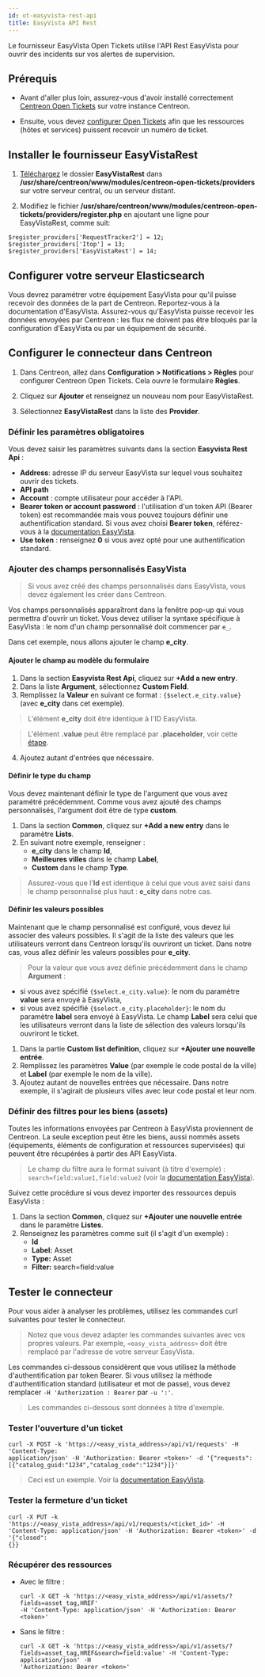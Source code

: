 ```yaml
---
id: ot-easyvista-rest-api
title: EasyVista API Rest
---
```


Le fournisseur EasyVista Open Tickets utilise l'API Rest EasyVista pour ouvrir des incidents sur vos alertes de supervision.

## Prérequis

- Avant d'aller plus loin, assurez-vous d'avoir installé correctement [Centreon Open Tickets](https://docs.centreon.com/docs/alerts-notifications/ticketing-install/) sur votre instance Centreon.

- Ensuite, vous devez [configurer Open Tickets](../../alerts-notifications/ticketing.md#hosts--services) afin que les ressources (hôtes et services) puissent recevoir un numéro de ticket.

## Installer le fournisseur EasyVistaRest

1. [Téléchargez](https://share.centreon.com/s/qypnoTgYfxHejaS) le dossier **EasyVistaRest** dans **/usr/share/centreon/www/modules/centreon-open-tickets/providers** sur votre serveur central, ou un serveur distant.

2. Modifiez le fichier **/usr/share/centreon/www/modules/centreon-open-tickets/providers/register.php** en ajoutant une ligne pour EasyVistaRest, comme suit:

  ```shell
  $register_providers['RequestTracker2'] = 12;
  $register_providers['Itop'] = 13;
  $register_providers['EasyVistaRest'] = 14;
  ```

## Configurer votre serveur Elasticsearch

Vous devrez paramétrer votre équipement EasyVista pour qu'il puisse recevoir des données de la part de Centreon. Reportez-vous à la documentation d'EasyVista. Assurez-vous qu'EasyVista puisse recevoir les données envoyées par Centreon : les flux ne doivent pas être bloqués par la configuration d'EasyVista ou par un équipement de sécurité.

## Configurer le connecteur dans Centreon

1. Dans Centreon, allez dans **Configuration > Notifications > Règles** pour configurer Centreon Open Tickets. Cela ouvre le formulaire **Règles**.

2. Cliquez sur **Ajouter** et renseignez un nouveau nom pour EasyVistaRest.

3. Sélectionnez **EasyVistaRest** dans la liste des **Provider**.

### Définir les paramètres obligatoires

Vous devez saisir les paramètres suivants dans la section **Easyvista Rest Api** :

- **Address**: adresse IP du serveur EasyVista sur lequel vous souhaitez ouvrir des tickets.
- **API path**
- **Account** : compte utilisateur pour accéder à l'API.
- **Bearer token or account password** : l'utilisation d'un token API (Bearer token) est recommandée mais vous pouvez toujours définir une authentification standard. Si vous avez choisi **Bearer token**, référez-vous à la [documentation EasyVista](https://wiki.easyvista.com/xwiki/bin/view/Documentation/Integration/WebService%20REST/#HProcE9dures).
- **Use token** : renseignez **0** si vous avez opté pour une authentification standard.

### Ajouter des champs personnalisés EasyVista

> Si vous avez créé des champs personnalisés dans EasyVista, vous devez également les créer dans Centreon.

Vos champs personnalisés apparaîtront dans la fenêtre pop-up qui vous permettra d'ouvrir un ticket. Vous devez utiliser la syntaxe spécifique à EasyVista : le nom d'un champ personnalisé doit commencer par ``e_``.

Dans cet exemple, nous allons ajouter le champ **e_city**.

#### Ajouter le champ au modèle du formulaire

1. Dans la section **Easyvista Rest Api**, cliquez sur **+Add a new entry**.
2. Dans la liste **Argument**, sélectionnez **Custom Field**.
3. Remplissez la **Valeur** en suivant ce format : ``{$select.e_city.value}`` (avec **e_city** dans cet exemple).
  > L'élément **e_city** doit être identique à l'ID EasyVista.
  
  > L'élément **.value** peut être remplacé par **.placeholder**, voir cette [étape](#définir-les-valeurs-possibles).
4. Ajoutez autant d'entrées que nécessaire.

#### Définir le type du champ

Vous devez maintenant définir le type de l'argument que vous avez paramétré précédemment. Comme vous avez ajouté des champs personnalisés, l'argument doit être de type **custom**.

1. Dans la section **Common**, cliquez sur **+Add a new entry** dans le paramètre **Lists**.
2. En suivant notre exemple, renseigner :
   - **e_city** dans le champ **Id**,
   - **Meilleures villes** dans le champ **Label**,
   - **Custom** dans le champ **Type**.
  > Assurez-vous que l'**Id** est identique à celui que vous avez saisi dans le champ personnalisé plus haut : **e_city** dans notre cas.

#### Définir les valeurs possibles

Maintenant que le champ personnalisé est configuré, vous devez lui associer des valeurs possibles. Il s'agit de la liste des valeurs que les utilisateurs verront dans Centreon lorsqu'ils ouvriront un ticket. Dans notre cas, vous allez définir les valeurs possibles pour **e_city**.

> Pour la valeur que vous avez définie précédemment dans le champ **Argument** :
- si vous avez spécifié ``{$select.e_city.value}``: le nom du paramètre **value** sera envoyé à EasyVista,
- si vous avez spécifié ``{$select.e_city.placeholder}``: le nom du paramètre **label** sera envoyé à EasyVista. Le champ **Label** sera celui que les utilisateurs verront dans la liste de sélection des valeurs lorsqu'ils ouvriront le ticket.

1. Dans la partie **Custom list definition**, cliquez sur **+Ajouter une nouvelle entrée**.
2. Remplissez les paramètres **Value** (par exemple le code postal de la ville) et **Label** (par exemple le nom de la ville).
3. Ajoutez autant de nouvelles entrées que nécessaire. Dans notre exemple, il s'agirait de plusieurs villes avec leur code postal et leur nom.

### Définir des filtres pour les biens (assets)

Toutes les informations envoyées par Centreon à EasyVista proviennent de Centreon. La seule exception peut être les biens, aussi nommés assets (équipements, éléments de configuration et ressources supervisées) qui peuvent être récupérées à partir des API EasyVista.

> Le champ du filtre aura le format suivant (à titre d'exemple) : ``search=field:value1,field:value2`` (voir la [documentation EasyVista](https://wiki.easyvista.com/xwiki/bin/view/Documentation/Integration/WebService%20REST/REST%20API%20-%20See%20a%20list%20of%20assets/?language=fr)).

Suivez cette procédure si vous devez importer des ressources depuis EasyVista :

1. Dans la section **Common**, cliquez sur **+Ajouter une nouvelle entrée** dans le paramètre **Listes**.
2. Renseignez les paramètres comme suit (il s'agit d'un exemple) :
   - **Id**
   - **Label:** Asset
   - **Type:** Asset
   - **Filter:** search=field:value

## Tester le connecteur

Pour vous aider à analyser les problèmes, utilisez les commandes curl suivantes pour tester le connecteur.

> Notez que vous devez adapter les commandes suivantes avec vos propres valeurs. Par exemple, ``<easy_vista_address>`` doit être remplacé par l'adresse de votre serveur EasyVista.

Les commandes ci-dessous considèrent que vous utilisez la méthode d'authentification par token Bearer.
Si vous utilisez la méthode d'authentification standard (utilisateur et mot de passe), vous devez remplacer ``-H 'Authorization : Bearer`` par `-u ':'`.

> Les commandes ci-dessous sont données à titre d'exemple.

### Tester l'ouverture d'un ticket

```shell
curl -X POST -k 'https://<easy_vista_address>/api/v1/requests' -H 'Content-Type:
application/json' -H 'Authorization: Bearer <token>' -d '{"requests":
[{"catalog_guid:"1234","catalog_code":"1234"}]}'
```

> Ceci est un exemple. Voir la [documentation EasyVista](https://wiki.easyvista.com/xwiki/bin/view/Documentation/Integration/WebService%20REST/REST%20API%20-%20Create%20an%20incident-request/).

### Tester la fermeture d'un ticket

```shell
curl -X PUT -k 'https://<easy_vista_address>/api/v1/requests/<ticket_id>' -H
'Content-Type: application/json' -H 'Authorization: Bearer <token>' -d '{"closed":
{}}
```

### Récupérer des ressources

- Avec le filtre :

  ```shell
  curl -X GET -k 'https://<easy_vista_address>/api/v1/assets/?fields=asset_tag,HREF'
  -H 'Content-Type: application/json' -H 'Authorization: Bearer <token>'
  ```

- Sans le filtre :

  ```shell
  curl -X GET -k 'https://<easy_vista_address>/api/v1/assets/?
  fields=asset_tag,HREF&search=field:value' -H 'Content-Type: application/json' -H
  'Authorization: Bearer <token>'
  ```
